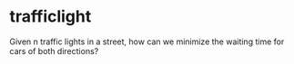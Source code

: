 # trafficlight
Given n traffic lights in a street, how can we minimize the waiting time for cars of both directions?
